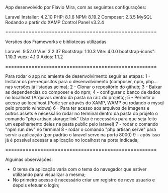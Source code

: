 App desenvolvido por Flávio Mira, com as seguintes configurações:

Laravel Installer: 4.2.10
PHP: 8.1.6
NPM: 8.19.2
Composer: 2.3.5
MySQL Rodando a partir do XAMP Control Panel v3.2.4

====================================================

Versões dos Frameworks e bibliotecas utilizadas

Laravel: 9.52.0
Vue: 3.2.37
Bootstrap: 1.10.3
Vite: 4.0.0
bootstrap-icons": 1.10.3
vuex: 4.1.0
Axios: 1.1.2

====================================================

Para rodar o app no amiente de desenvolvimento seguir as etapas:
1 - Instalar os pre-requisitos para o desenvolvimento (composer, npm, php... nas versões já listadas acima);
2 - Clonar o repositório do github;
3 - Baixar as dependencias do composer e do npm;
4 - configurar o banco de dados no localhost (Arquivos dentro da pasta na raiz do projeto);
5 - Permitir o acesso ao localhost (Pode ser através do XAMP, WAMP ou rodando o mysql pelo proprio windows)
6 - Para ter acesso aos arquivos de imagens e outros assets é necessário rodar no terminal dentro da pasta do projeto o comando "php artisan storage:link" (Isto é necessário para que seja feito um espelhamento deles na pasta public pelo laravel)
7 - rodar o comando "npm run dev" no terminal
8 - rodar o comando "php artisan serve" para servir a aplicação (por padrão o laravel serve na porta 8000)
9 - após isso já é possivel acessar a aplicação no localhost na porta indicada;

====================================================

Algumas observações:

- O tema da aplicação varia com o tema do navegador que estiver utilizando para visualizar a mesma;
- No primeiro acesso é necessário criar um registro de novo usuario e depois efetuar o login;





